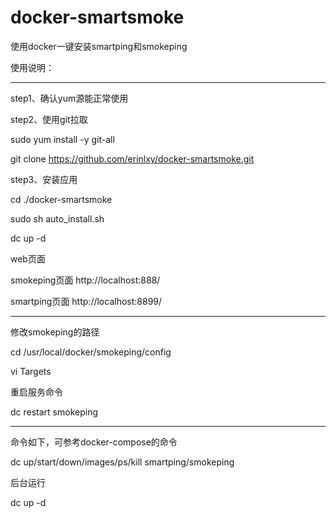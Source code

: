 # docker-smartsmoke
使用docker一键安装smartping和smokeping

使用说明：

--------------------------------------------------------------------------

step1、确认yum源能正常使用

step2、使用git拉取

sudo yum install -y git-all

git clone https://github.com/erinlxy/docker-smartsmoke.git

step3、安装应用

cd ./docker-smartsmoke

sudo sh auto_install.sh

dc up -d

web页面 

smokeping页面  http://localhost:888/   

smartping页面  http://localhost:8899/

---------------------------------------------------------------------------

修改smokeping的路径

cd /usr/local/docker/smokeping/config

vi Targets

重启服务命令

dc restart smokeping

--------------------------------------------------------------------------

命令如下，可参考docker-compose的命令

dc up/start/down/images/ps/kill  smartping/smokeping

后台运行

dc up -d
